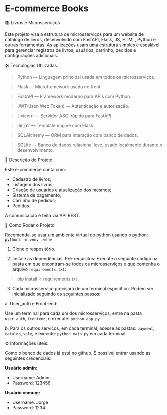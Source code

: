 # E-commerce Books
📚 Livros e Microsserviços

Este projeto visa a estrutura de microsserviços para um website de catálogo de livros, desenvolvido com FastAPI, Flask, JS, HTML, Python e outras ferramentas. As aplicações usam uma estrutura simples e escalável para gerenciar registros de livros, usuários, carrinho, pedidos e configurações adicionais.

🛠️ Tecnologias Utilizadas

> Python — Linguagem principal usada em todos os microsserviços.

> Flask — Microframework usado no front.

> FastAPI — Framework moderno para APIs com Python.

> JWT(Json Web Token) — Autenticação e autorização.

> Uvicorn — Servidor ASGI rápido para FastAPI.

> Jinja2 — Template engine com Flask.

> SQLAlchemy — ORM para interação com banco de dados.

> SQLite — Banco de dados relacional leve, usado localmente durante o desenvolvimento.

📄 Descrição do Projeto

Este e-commerce conta com:
- Cadastro de livros;
- Listagem dos livros;
- Criação de usuários e atualização dos mesmos;
- Sistema de pagamento;
- Carrinho de pedidos;
- Pedidos.

A comunicação é feita via API REST.

🚀 Como Rodar o Projeto

Recomenda-se usar um ambiente virtual do python usando o python: `python3 -m venv .venv`

1. Clone o respositório.

2. Instale as dependências.
  Pré-requisitos:
  Execute o seguinte código na pasta em que encontram-se todos os microsserviços e que contenha o arquivo `requirements.txt`:
> pip install -r requirements.txt

3. Cada microsserviço precisará de um terminal específico. Podem ser inicializado seguindo os seguintes passos:

  a. User_auth e Front-end:

   Use um terminal para cada um dos microsserviços, entre na pasta `user_auth`, `frontend`, e execute: `python app.py`
   
  b. Para os outros serviços, em cada terminal, acesse as pastas: `payment`, `catalog`, `sale`, e execute: `python main.py` em cada terminal.

⚙️ Informações úteis:

Como o banco de dados já está no github. É possível entrar usando as seguintes credenciais:

**Usuário admin:**
- Username: Admin
- Password: 123456

**Usuário comum:**
- Username: Jorge
- Password: 1234
